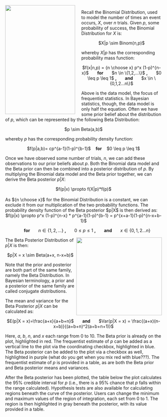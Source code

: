 <img src="http://i.stack.imgur.com/hN4lW.png" width="225" height="350" align="left" style="margin-right: 20px;">

Recall the Binomial Distribution, used to model the number of times an event occurs, $X$, over $n$ trials. Given $p$, some probability of success, the Binomial Distribution for $X$ is:

<center> $X|p \sim Binom(n,p)$</center>

whereby $X|p$ has the corresponding probability mass function:

<center>$f(x|n,p) = {n \choose x} p^x (1-p)^{n-x}$ &nbsp;&nbsp;&nbsp;&nbsp;&nbsp; <b> for </b> &nbsp;&nbsp;&nbsp;&nbsp;&nbsp; $n \in \{1,2,...\}$ <b>, </b> &nbsp;&nbsp;&nbsp;&nbsp;&nbsp; $0 \leq p \leq 1$ <b>, </b> &nbsp;&nbsp;&nbsp;&nbsp;&nbsp; <b> and </b> &nbsp;&nbsp;&nbsp;&nbsp;&nbsp; $x \in \{0,1,2...n\}$ </center>

Above is the data model, the focus of frequentist statistics. In Bayesian statistics, though, the data model is only half the equation. Often we have some prior belief about the distribution of $p$, which can be represented by the following Beta Distribution:

<center> $p \sim Beta(a,b)$ </center>

whereby $p$ has the corresponding probability density function:

<center>$f(p|a,b)= cp^{a-1}(1-p)^{b-1}$ &nbsp;&nbsp; <b>for</b> &nbsp;&nbsp; $0 \leq p \leq 1$</center>

Once we have observed some number of trials, $n$, we can add these observations to our prior beliefs about $p$. Both the Binomial data model and the Beta prior can then be combined into a posterior distribution of $p$. By multiplying the Binomial data model and the Beta prior together, we can derive the Beta posterior $p|X$:

<center> $f(p|x) \propto f(X|p)*f(p)$</center>

<br>
As ${n \choose x}$ for the Binomial Distribution is a constant, we can exclude it from our multiplication of the two probability functions. The probability density function of the Beta posterior $p|X$ is then derived as:

<center>$f(p|x) \propto p^x (1-p)^{n-x} * p^{a-1}(1-p)^{b-1} = p^{x+a-1}(1-p)^{n-x+b-1}$

&nbsp;&nbsp;&nbsp;&nbsp;&nbsp; <b> for </b> &nbsp;&nbsp;&nbsp;&nbsp;&nbsp; $n \in \{1,2,...\}$ <b>, </b> &nbsp;&nbsp;&nbsp;&nbsp;&nbsp; $0 \leq p \leq 1$ <b>, </b> &nbsp;&nbsp;&nbsp;&nbsp;&nbsp; <b> and </b> &nbsp;&nbsp;&nbsp;&nbsp;&nbsp; $x \in \{0,1,2...n\}$</center>

<img src="http://i1.cpcache.com/product_zoom/683200970/feeling_marginally_significant_mug.jpg?height=460&width=460&padToSquare=true" width="275" height="250" align="right">

The Beta Posterior Distribution of $p|X$ is then:

<center>$p|X = x \sim Beta(a+x, n-x+b)$</center>

Note that the prior and posterior are both part of the same family, namely the Beta Distribution. In Bayesian terminology, a prior and a posterior of the same family are called conjugate distributions.

The mean and variance for the Beta Posterior $p|X$ can be calculated as:

<center>$E(p|X = x)=\frac{a+x}{a+b+n}$ &nbsp;&nbsp;&nbsp;&nbsp;&nbsp; <b> and </b> &nbsp;&nbsp;&nbsp;&nbsp;&nbsp; $Var(p|X = x) = \frac{(a+x)(n-x+b)}{(a+b+n)^2(a+b+n+1)}$
</center>

Here, $a$, $b$, $n$, and $x$ each range from 0 to 10. The Beta prior is already on the plot, highlighted in red. The frequentist estimate of $p$ can be added as a vertical line to the plot via the coordinating checkbox, highlighted in blue. The Beta posterior can be added to the plot via a checkbox as well, highlighted in purple (what do you get when you mix red with blue???). The frequentist estimate of $p$ is provided in a table, as are both the Beta prior and Beta posterior means and variances. 

After the Beta posterior has been plotted, the table below the plot calculates the 95% credible interval for $p$ (i.e., there is a 95% chance that $p$ falls within the range calculated). Hypothesis tests are also available for calculating regions beneath the curve of the posterior. Users can change the minimum and maximum values of the region of integration, each set from 0 to 1. The region is then highlighted in gray beneath the posterior, with its value provided in a table.
